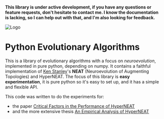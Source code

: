 **This library is under active development, if you have any questions or feature requests, don't hesitate to contact me. I know the documentation is lacking, so I can help out with that, and I'm also looking for feedback.**

![Logo](https://github.com/noio/peas/raw/master/peas.png)

Python Evolutionary Algorithms
==============================

This is a library of evolutionary algorithms with a focus on _neuroevolution_, implemented in pure python, depending on numpy. It contains a faithful implementation of [Ken Stanley][1]'s **NEAT** (Neuroevolution of Augmenting Topologies) and HyperNEAT. The focus of this library is **easy experimentation**, it is pure python so it's easy to set up, and it has a simple and flexible API.

This code was written to do the experiments for:

- the paper [Critical Factors in the Performance of HyperNEAT](https://staff.fnwi.uva.nl/s.a.whiteson/pubs/vandenberggecco13.pdf)
- and the more extensive thesis [An Empirical Analysis of HyperNEAT](https://staff.fnwi.uva.nl/s.a.whiteson/tvdb-thesis.pdf)

[1]: http://www.cs.ucf.edu/~kstanley/neat.html
